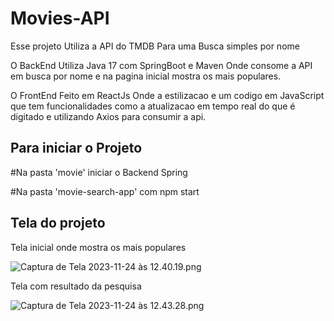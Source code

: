 # Movies-API

Esse projeto Utiliza a API do TMDB 
Para uma Busca simples por nome

O BackEnd Utiliza Java 17 com SpringBoot e Maven
Onde consome a API em busca por nome 
e na pagina inicial mostra os mais populares.



O FrontEnd Feito em ReactJs Onde a estilizacao 
e um codigo em JavaScript que tem funcionalidades
como a atualizacao em tempo real do que é digitado
e utilizando Axios para consumir a api.


## Para iniciar o Projeto

#Na pasta 'movie' iniciar o Backend Spring

#Na pasta 'movie-search-app' com npm start

## Tela do projeto


Tela inicial onde mostra os mais populares

![Captura de Tela 2023-11-24 às 12.40.19.png](..%2FCaptura%20de%20Tela%202023-11-24%20%C3%A0s%2012.40.19.png)


Tela  com resultado da pesquisa

![Captura de Tela 2023-11-24 às 12.43.28.png](..%2FCaptura%20de%20Tela%202023-11-24%20%C3%A0s%2012.43.28.png)